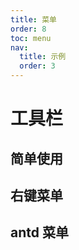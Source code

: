 ```yaml
---
title: 菜单
order: 8
toc: menu
nav:
  title: 示例
  order: 3
---
```


# 工具栏

## 简单使用

<code src="../../src/menu/menubar"></code>

## 右键菜单

<code src="../../src/menu/context-menu"></code>

## antd 菜单

<code src="../../src/menu/antd-context-menu"></code>
